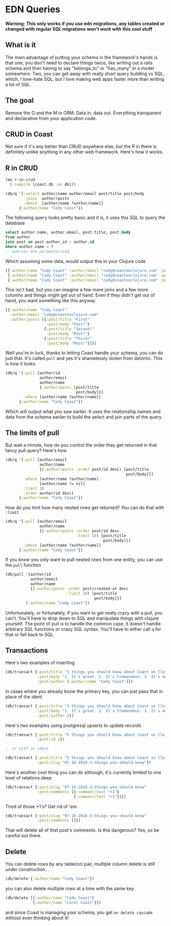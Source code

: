 # EDN Queries

__Warning: This only works if you use edn migrations, any tables created or changed with regular SQL migrations won't work with this cool stuff__

## What is it

The main advantage of putting your schema in the framework's hands is that one, you don't need to declare things twice, like writing out a rails schema and then having to say "belongs_to" or "has_many" in a model somewhere. Two, you can get away with really short query building vs SQL, which, I love-hate SQL, but I love making web apps faster more than writing a lot of SQL.

## The goal

Remove the O and the M in ORM. Data in, data out. Everything transparent and declarative from your application code.

## CRUD in Coast

Not sure if it's any better than CRUD anywhere else, but the R in there is definitely unlike anything in any other web framework. Here's how it works.

## R in CRUD

```clojure
(ns r-in-crud
  (:require [coast.db :as db]))

(db/q '[:select author/name author/email post/title post/body
        :joins  author/posts
        :where  [author/name ?author/name]]
      {:author/name "Cody Coast"})
```

The following query looks pretty basic and it is, it uses this SQL to query the database

```sql
select author.name, author.email, post.title, post.body
from author
join post on post.author_id = author.id
where author.name = ?
-- queries are parameterized
```

Which assuming some data, would output this in your Clojure code

```clojure
[{:author/name "Cody Coast" :author/email "cody@coastonclojure.com" :post/title "First!" :post/body "Post!"}
 {:author/name "Cody Coast" :author/email "cody@coastonclojure.com" :post/title "Second!" :post/body "Post!"}
 {:author/name "Cody Coast" :author/email "cody@coastonclojure.com" :post/title "Third!" :post/body "Post!"}]
```

This isn't bad, but you can imagine a few more joins and a few more columns and things might get out of hand.
Even if they didn't get out of hand, you want something like this anyway

```clojure
[{:author/name "Cody Coast"
  :author/email "cody@coastonclojure.com"
  :author/posts [{:post/title "First"
                  :post/body "Post!"}
                 {:post/title "Second!"
                  :post/body "Post!"}
                 {:post/title "Third!"
                  :post/body "Post!"}]}]
```

Well you're in luck, thanks to letting Coast handle your schema, you can do just that. It's called `pull` and yes
it's shamelessly stolen from datomic. This is how it looks.

```clojure
(db/q '[:pull [author/id
               author/email
               author/name
               {:author/posts [post/title
                               post/body]}]
        :where [author/name ?author/name]]
      {:author/name "Cody Coast"})
```

Which will output what you saw earlier. It uses the relationship names and data from the schema earlier to build the select and join parts of the query.

## The limits of pull

But wait a minute, how do you control the order they get returned in that fancy pull query? Here's how

```clojure
(db/q '[:pull [author/email
               author/name
               {(:author/posts :order post/id desc) [post/title
                                                     post/body]}]
        :where [author/name ?author/name]
               [author/name != nil]
        :limit 10
        :order author/id desc]
      {:author/name "Cody Coast"})
```

How do you limit how many nested rows get returned? You can do that with `:limit`

```clojure
(db/q '[:pull [author/email
               author/name
               {(:author/posts :order post/id desc
                               :limit 10) [post/title
                                           post/body]}]
        :where [author/name ?author/name]]
      {:author/name "Cody Coast"})
```

If you know you only want to pull nested rows from one entity, you can use the `pull` function

```clojure
(db/pull '[author/id
           author/email
           author/name
           {(:author/posts :order post/created-at desc
                           :limit 10) [post/title
                                       post/body]}]
         [:author/name "Cody Coast"])
```

Unfortunately, or fortunately, if you want to get *really* crazy with a pull, you can't. You'll have to drop down to SQL and manipulate things with clojure yourself. The point of pull is to handle the common case, it doesn't handle arbitrary SQL functions or crazy SQL syntax. You'll have to either call `q` for that or fall back to SQL.

## Transactions

Here's two examples of inserting

```clojure
(db/transact {:post/title "3 things you should know about Coast on Clojure"
              :post/body "1. It's great. 2. It's tremendous. 3. It's making web development fun again."
              :post/author [:author/name "Cody Coast"]})
```

In cases where you already know the primary key, you can just pass that in place of the ident

```clojure
(db/transact {:post/title "3 things you should know about Coast on Clojure"
              :post/body "1. It's great. 2. It's tremendous. 3. It's making web development fun again."
              :post/author 2})
```

Here's two examples using postgresql upserts to update records

```clojure
(db/transact {:post/title "5 things you should know about Coast on Clojure"
              :post/id 1})

;  or with an ident

(db/transact {:post/title "5 things you should know about Coast on Clojure"
              :post/slug "07-10-2018-3-things-you-should-know"})
```

Here's another cool thing you can do although, it's currently limited to one level of relations deep

```clojure
(db/transact {:post/slug "07-10-2018-3-things-you-should-know"
              :post/comments [{:comment/text "+1"}
                              {:comment/text "+1"}]})
```

Tired of those +1's? Get rid of 'em

```clojure
(db/transact {:post/slug "07-10-2018-3-things-you-should-know"
              :post/comments []})
```

That will delete all of that post's comments. Is this dangerous? Yes, so be careful out there.

## Delete

You can delete rows by any table/col pair, multiple column delete is still under construction...

```clojure
(db/delete {:author/name "Cody Coast"})
```

you can also delete multiple rows at a time with the same key

```clojure
(db/delete [{:author/name "Cody Coast"}
            {:author/name "Carol Coast"}])
```

and since Coast is managing your schema, you get `on delete cascade` without even thinking about it!
